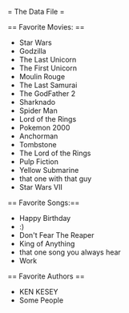 = The Data File =


== Favorite Movies: ==
* Star Wars
* Godzilla
* The Last Unicorn
* The First Unicorn
* Moulin Rouge
* The Last Samurai
* The GodFather 2 
* Sharknado
* Spider Man
* Lord of the Rings
* Pokemon 2000
* Anchorman
* Tombstone
* The Lord of the Rings
* Pulp Fiction
* Yellow Submarine
* that one with that guy
* Star Wars VII


== Favorite Songs:==
* Happy Birthday
* :)
* Don't Fear The Reaper
* King of Anything
* that one song you always hear
* Work

== Favorite Authors ==
* KEN KESEY
* Some People
